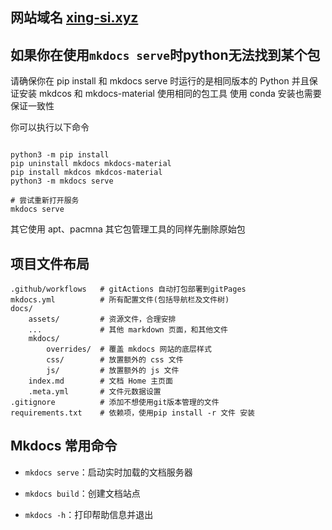 
## 网站域名 [xing-si.xyz](xing-si.xyz)

## 如果你在使用`mkdocs serve`时python无法找到某个包

请确保你在 pip install 和 mkdocs serve 时运行的是相同版本的 Python
并且保证安装 mkdcos 和 mkdocs-material 使用相同的包工具
使用 conda 安装也需要保证一致性


你可以执行以下命令

``` shell

python3 -m pip install
pip uninstall mkdocs mkdocs-material
pip install mkdcos mkdcos-material
python3 -m mkdocs serve

# 尝试重新打开服务
mkdocs serve

```

其它使用 apt、pacmna 其它包管理工具的同样先删除原始包


## 项目文件布局

```
.github/workflows   # gitActions 自动打包部署到gitPages
mkdocs.yml    		# 所有配置文件(包括导航栏及文件树)
docs/
	assets/			# 资源文件，合理安排 
	...       		# 其他 markdown 页面，和其他文件
	mkdocs/
		overrides/	# 覆盖 mkdocs 网站的底层样式
		css/		# 放置额外的 css 文件
		js/			# 放置额外的 js 文件
    index.md		# 文档 Home 主页面
	.meta.yml		# 文件元数据设置
.gitignore          # 添加不想使用git版本管理的文件
requirements.txt    # 依赖项，使用pip install -r 文件 安装
```

## Mkdocs 常用命令

* `mkdocs serve`：启动实时加载的文档服务器

* `mkdocs build`：创建文档站点

* `mkdocs -h`：打印帮助信息并退出
